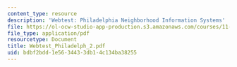 ```yaml
---
content_type: resource
description: 'Webtest: Philadelphia Neighborhood Information Systems'
file: https://ol-ocw-studio-app-production.s3.amazonaws.com/courses/11-521-spatial-database-management-and-advanced-geographic-information-systems-spring-2003/bdbf2bdd1e5634433db14c134ba38255_Webtest_Philadelph_2.pdf
file_type: application/pdf
resourcetype: Document
title: Webtest_Philadelph_2.pdf
uid: bdbf2bdd-1e56-3443-3db1-4c134ba38255
---
```

